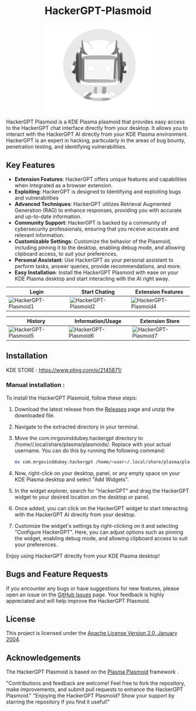 <h1 align="center">HackerGPT-Plasmoid</h1>
<p align="center">
  <img src="https://github.com/MrGovindDubey/HackerGPT-Plasmoid/blob/Master/contents/ui/assets/logo.svg" alt="Alt Text" width="300"\>
</p>

HackerGPT Plasmoid is a KDE Plasma plasmoid that provides easy access to the HackerGPT chat interface directly from your desktop. It allows you to interact with the HackerGPT AI directly from your KDE Plasma environment. HackerGPT is an expert in hacking, particularly in the areas of bug bounty, penetration testing, and identifying vulnerabilities.



## Key Features

- **Extension Features**:  HackerGPT offers unique features and capabilities when integrated as a browser extension.
- **Exploiting**: HackerGPT is designed to Identifying and exploiting bugs and vulnerabilities
- **Advanced Techniques**: HackerGPT utilizes Retrieval Augmented Generation (RAG) to enhance responses, providing you with accurate and up-to-date information.
- **Community Support**: HackerGPT is backed by a community of cybersecurity professionals, ensuring that you receive accurate and relevant information.
- **Customizable Settings**: Customize the behavior of the Plasmoid, including pinning it to the desktop, enabling debug mode, and allowing clipboard access, to suit your preferences.
- **Personal Assistant**: Use HackerGPT as your personal assistant to perform tasks, answer queries, provide recommendations, and more.
- **Easy Installation**: Install the HackerGPT Plasmoid with ease on your KDE Plasma desktop and start interacting with the AI right away.

| Login | Start Chating | Extension Features |
| ------- | ------- | ------- | 
| ![HackerGPT-Plasmoid1](https://github.com/MrGovindDubey/HackerGPT-Plasmoid/assets/118271775/a8178dbe-d7ed-4ed1-ba96-2d6db4fea0e8) | ![HackerGPT-Plasmoid2](https://github.com/MrGovindDubey/HackerGPT-Plasmoid/assets/118271775/fa1b6b9f-bf24-4ab5-8545-47305608c4c6) | ![HackerGPT-Plasmoid4](https://github.com/MrGovindDubey/HackerGPT-Plasmoid/assets/118271775/96f299e1-9eb7-4a9b-891b-043a083843ef) |

| History | Information/Usage | Extension Store |
| ------- | ------- | ------- |
| ![HackerGPT-Plasmoid5](https://github.com/MrGovindDubey/HackerGPT-Plasmoid/assets/118271775/ca1601dd-1b6e-4559-958a-fbdac46d28aa) | ![HackerGPT-Plasmoid6](https://github.com/MrGovindDubey/HackerGPT-Plasmoid/assets/118271775/4ce2cff4-cdd1-4cab-8029-3c0e69ac192f) | ![HackerGPT-Plasmoid7](https://github.com/MrGovindDubey/HackerGPT-Plasmoid/assets/118271775/392adb5b-aea7-4d4a-92da-38a2f693683d) |


## Installation

KDE STORE :  https://www.pling.com/p/2145871/



### Manual installation :

To install the HackerGPT Plasmoid, follow these steps:

1. Download the latest release from the [Releases](https://github.com/MrGovindDubey/HackerGPT-Plasmoid/releases) page and unzip the downloaded file.

2. Navigate to the extracted directory in your terminal.

3. Move the com.mrgovinddubey.hackergpt directory to /home/<user>/.local/share/plasma/plasmoids/. Replace <user> with your actual username. You can do this by running the following command:
    ```bash
    mv com.mrgovinddubey.hackergpt /home/<user>/.local/share/plasma/plasmoids/
    ```

4. Now, right-click on your desktop, panel, or any empty space on your KDE Plasma desktop and select "Add Widgets".

5. In the widget explorer, search for "HackerGPT" and drag the HackerGPT widget to your desired location on the desktop or panel.

6. Once added, you can click on the HackerGPT widget to start interacting with the HackerGPT AI directly from your desktop.

7. Customize the widget's settings by right-clicking on it and selecting "Configure HackerGPT". Here, you can adjust options such as pinning the widget, enabling debug mode, and allowing clipboard access to suit your preferences.

Enjoy using HackerGPT directly from your KDE Plasma desktop!

## Bugs and Feature Requests

If you encounter any bugs or have suggestions for new features, please open an issue on the [GitHub Issues](https://github.com/MrGovindDubey/HackerGPT-Plasmoid/issues) page. Your feedback is highly appreciated and will help improve the HackerGPT Plasmoid.

## License

This project is licensed under the [ Apache License Version 2.0, January 2004](LICENSE).

## Acknowledgements

The HackerGPT Plasmoid is based on the [Plasma Plasmoid](https://develop.kde.org/docs/plasma/getting-started/) framework .

"Contributions and feedback are welcome! Feel free to fork the repository, make improvements, and submit pull requests to enhance the HackerGPT Plasmoid."
"Enjoying the HackerGPT Plasmoid? Show your support by starring the repository if you find it useful!"







